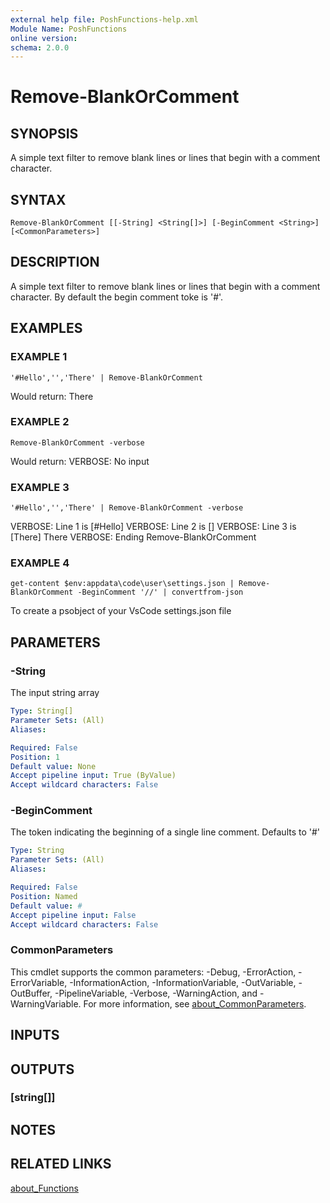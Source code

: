 ```yaml
---
external help file: PoshFunctions-help.xml
Module Name: PoshFunctions
online version:
schema: 2.0.0
---
```


# Remove-BlankOrComment

## SYNOPSIS
A simple text filter to remove blank lines or lines that begin with a comment character.

## SYNTAX

```
Remove-BlankOrComment [[-String] <String[]>] [-BeginComment <String>] [<CommonParameters>]
```

## DESCRIPTION
A simple text filter to remove blank lines or lines that begin with a comment character.
By default the begin comment toke is '#'.

## EXAMPLES

### EXAMPLE 1
```
'#Hello','','There' | Remove-BlankOrComment
```

Would return:
There

### EXAMPLE 2
```
Remove-BlankOrComment -verbose
```

Would return:
VERBOSE: No input

### EXAMPLE 3
```
'#Hello','','There' | Remove-BlankOrComment -verbose
```

VERBOSE: Line 1 is \[#Hello\]
VERBOSE: Line 2 is \[\]
VERBOSE: Line 3 is \[There\]
There
VERBOSE: Ending Remove-BlankOrComment

### EXAMPLE 4
```
get-content $env:appdata\code\user\settings.json | Remove-BlankOrComment -BeginComment '//' | convertfrom-json
```

To create a psobject of your VsCode settings.json file

## PARAMETERS

### -String
The input string array

```yaml
Type: String[]
Parameter Sets: (All)
Aliases:

Required: False
Position: 1
Default value: None
Accept pipeline input: True (ByValue)
Accept wildcard characters: False
```

### -BeginComment
The token indicating the beginning of a single line comment.
Defaults to '#'

```yaml
Type: String
Parameter Sets: (All)
Aliases:

Required: False
Position: Named
Default value: #
Accept pipeline input: False
Accept wildcard characters: False
```

### CommonParameters
This cmdlet supports the common parameters: -Debug, -ErrorAction, -ErrorVariable, -InformationAction, -InformationVariable, -OutVariable, -OutBuffer, -PipelineVariable, -Verbose, -WarningAction, and -WarningVariable. For more information, see [about_CommonParameters](http://go.microsoft.com/fwlink/?LinkID=113216).

## INPUTS

## OUTPUTS

### [string[]]
## NOTES

## RELATED LINKS

[about_Functions]()


